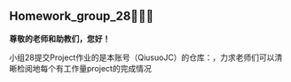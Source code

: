 **Homework_group_28**👋👋👋
-
**尊敬的老师和助教们，您好！**

小组28提交Project作业的是本账号（QiusuoJC）的仓库：，力求老师们可以清晰检阅地每个有工作量project的完成情况
